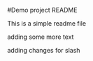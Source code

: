 #Demo project README

This is a simple readme file

adding some more text

adding changes for slash

